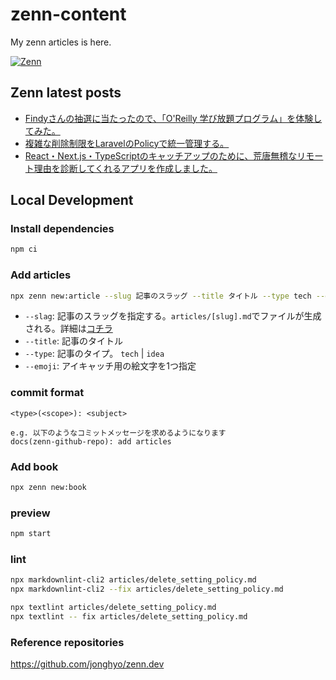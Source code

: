 # zenn-content

My zenn articles is here.

<a href="https://zenn.dev/hiiragi" target="_blank"><img alt="Zenn" src="https://img.shields.io/badge/Zenn-3EA8FF.svg?&style=for-the-badge&logo=Zenn&logoColor=white" /></a>

## Zenn latest posts

<!-- BLOG-POST-LIST:START -->
- [Findyさんの抽選に当たったので、「O'Reilly 学び放題プログラム」を体験してみた。](https://zenn.dev/hiiragi/articles/oreilly_online_learning)
- [複雑な削除制限をLaravelのPolicyで統一管理する。](https://zenn.dev/hiiragi/articles/delete_setting_policy)
- [React・Next.js・TypeScriptのキャッチアップのために、荒唐無稽なリモート理由を診断してくれるアプリを作成しました。](https://zenn.dev/hiiragi/articles/create_remote-diagnosis-app)
<!-- BLOG-POST-LIST:END -->

## Local Development

### Install dependencies

```bash
npm ci
```

### Add articles

```bash
npx zenn new:article --slug 記事のスラッグ --title タイトル --type tech --emoji ✨
```

- `--slag`: 記事のスラッグを指定する。`articles/[slug].md`でファイルが生成される。詳細は[コチラ](https://zenn.dev/zenn/articles/what-is-slug)
- `--title`: 記事のタイトル
- `--type`: 記事のタイプ。 `tech` | `idea`
- `--emoji`: アイキャッチ用の絵文字を1つ指定

### commit format

```
<type>(<scope>): <subject>

e.g. 以下のようなコミットメッセージを求めるようになります
docs(zenn-github-repo): add articles
```

### Add book

```bash
npx zenn new:book
```

### preview

```bash
npm start
```

### lint
```bash
npx markdownlint-cli2 articles/delete_setting_policy.md
npx markdownlint-cli2 --fix articles/delete_setting_policy.md
```
```bash
npx textlint articles/delete_setting_policy.md
npx textlint -- fix articles/delete_setting_policy.md
```

### Reference repositories
https://github.com/jonghyo/zenn.dev